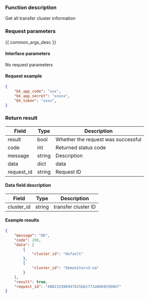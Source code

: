 ### Function description

Get all transfer cluster information

### Request parameters

{{ common_args_desc }}

#### Interface parameters

No request parameters

#### Request example

```json
{
    "bk_app_code": "xxx",
    "bk_app_secret": "xxxxx",
    "bk_token": "xxxx",
}
```

### Return result

| Field | Type | Description |
| ---------- | ------ | ------------ |
| result | bool | Whether the request was successful |
| code | int | Returned status code |
| message | string | Description |
| data | dict | data |
| request_id | string | Request ID |

#### Data field description

| Field | Type | Description |
| ---------- | ------ | -------------- |
| cluster_id | string | transfer cluster ID |

#### Example results

```json
{
    "message": "OK",
    "code": 200,
    "data": [
        {
            "cluster_id": "default"
        },
        {
            "cluster_id": "bkmonitorv3-na"
        }
    ],
    "result": true,
    "request_id": "408233306947415bb1772a86b9536867"
}
```
